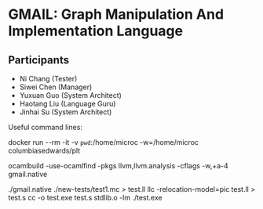 # GMAIL: Graph Manipulation And Implementation Language

## Participants

- Ni Chang (Tester)
- Siwei Chen (Manager)
- Yuxuan Guo (System Architect)
- Haotang Liu (Language Guru)
- Jinhai Su (System Architect)

Useful command lines:

docker run --rm -it -v `pwd`:/home/microc -w=/home/microc columbiasedwards/plt

ocamlbuild -use-ocamlfind -pkgs llvm,llvm.analysis -cflags -w,+a-4 gmail.native

./gmail.native ./new-tests/test1.mc > test.ll
llc -relocation-model=pic test.ll > test.s
cc -o test.exe test.s stdlib.o -lm
./test.exe

